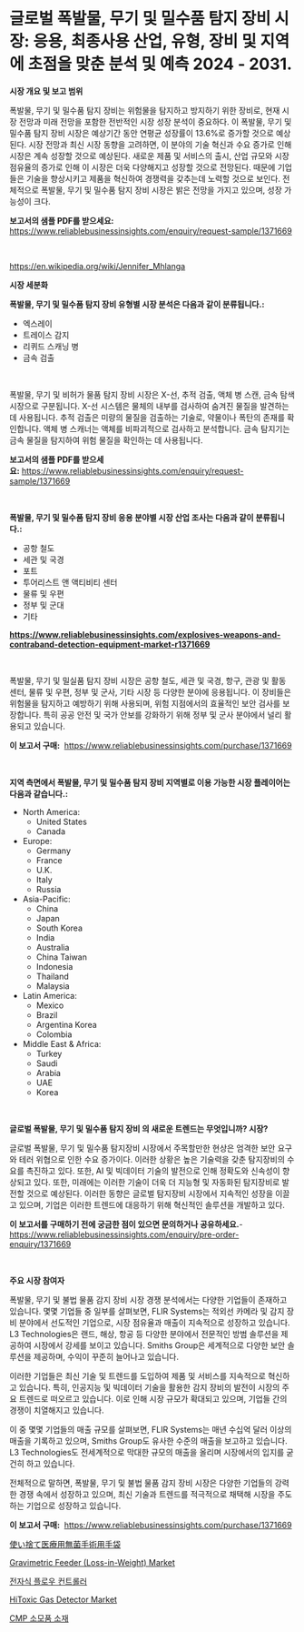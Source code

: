 <p><h1>글로벌 폭발물, 무기 및 밀수품 탐지 장비 시장: 응용, 최종사용 산업, 유형, 장비 및 지역에 초점을 맞춘 분석 및 예측 2024 - 2031.</h1></p><p><strong>시장 개요 및 보고 범위</strong></p>
<p><p>폭발물, 무기 및 밀수품 탐지 장비는 위험물을 탐지하고 방지하기 위한 장비로, 현재 시장 전망과 미래 전망을 포함한 전반적인 시장 성장 분석이 중요하다. 이 폭발물, 무기 및 밀수품 탐지 장비 시장은 예상기간 동안 연평균 성장률이 13.6%로 증가할 것으로 예상된다. 시장 전망과 최신 시장 동향을 고려하면, 이 분야의 기술 혁신과 수요 증가로 인해 시장은 계속 성장할 것으로 예상된다. 새로운 제품 및 서비스의 출시, 산업 규모와 시장 점유율의 증가로 인해 이 시장은 더욱 다양해지고 성장할 것으로 전망된다. 때문에 기업들은 기술을 향상시키고 제품을 혁신하여 경쟁력을 갖추는데 노력할 것으로 보인다. 전체적으로 폭발물, 무기 및 밀수품 탐지 장비 시장은 밝은 전망을 가지고 있으며, 성장 가능성이 크다.</p></p>
<p><strong>보고서의 샘플 PDF를 받으세요:</strong> <a href="https://www.reliablebusinessinsights.com/enquiry/request-sample/1371669">https://www.reliablebusinessinsights.com/enquiry/request-sample/1371669</a></p>
<p>&nbsp;</p>
<p><a href="https://en.wikipedia.org/wiki/Jennifer_Mhlanga">https://en.wikipedia.org/wiki/Jennifer_Mhlanga</a></p>
<p><strong>시장 세분화</strong></p>
<p><strong>폭발물, 무기 및 밀수품 탐지 장비 유형별 시장 분석은 다음과 같이 분류됩니다.:</strong></p>
<p><ul><li>엑스레이</li><li>트레이스 감지</li><li>리퀴드 스캐닝 병</li><li>금속 검출</li></ul></p>
<p>&nbsp;</p>
<p><p>폭발물, 무기 및 비허가 물품 탐지 장비 시장은 X-선, 추적 검출, 액체 병 스캔, 금속 탐색 시장으로 구분됩니다. X-선 시스템은 물체의 내부를 검사하여 숨겨진 물질을 발견하는 데 사용됩니다. 추적 검출은 미량의 물질을 검출하는 기술로, 약물이나 폭탄의 존재를 확인합니다. 액체 병 스캐너는 액체를 비파괴적으로 검사하고 분석합니다. 금속 탐지기는 금속 물질을 탐지하여 위험 물질을 확인하는 데 사용됩니다.</p></p>
<p><strong>보고서의 샘플 PDF를 받으세요:</strong>&nbsp;<a href="https://www.reliablebusinessinsights.com/enquiry/request-sample/1371669">https://www.reliablebusinessinsights.com/enquiry/request-sample/1371669</a></p>
<p>&nbsp;</p>
<p><strong> 폭발물, 무기 및 밀수품 탐지 장비 응용 분야별 시장 산업 조사는 다음과 같이 분류됩니다.:</strong></p>
<p><ul><li>공항 철도</li><li>세관 및 국경</li><li>포트</li><li>투어리스트 앤 액티비티 센터</li><li>물류 및 우편</li><li>정부 및 군대</li><li>기타</li></ul></p>
<p><strong><a href="https://www.reliablebusinessinsights.com/explosives-weapons-and-contraband-detection-equipment-market-r1371669">https://www.reliablebusinessinsights.com/explosives-weapons-and-contraband-detection-equipment-market-r1371669</a></strong></p>
<p>&nbsp;</p>
<p><p>폭발물, 무기 및 밀실품 탐지 장비 시장은 공항 철도, 세관 및 국경, 항구, 관광 및 활동 센터, 물류 및 우편, 정부 및 군사, 기타 시장 등 다양한 분야에 응용됩니다. 이 장비들은 위험물을 탐지하고 예방하기 위해 사용되며, 위험 지점에서의 효율적인 보안 검사를 보장합니다. 특히 공공 안전 및 국가 안보를 강화하기 위해 정부 및 군사 분야에서 널리 활용되고 있습니다.</p></p>
<p><strong>이 보고서 구매:</strong>&nbsp; <a href="https://www.reliablebusinessinsights.com/purchase/1371669">https://www.reliablebusinessinsights.com/purchase/1371669</a></p>
<p>&nbsp;</p>
<p><strong>지역 측면에서 폭발물, 무기 및 밀수품 탐지 장비 지역별로 이용 가능한 시장 플레이어는 다음과 같습니다.:</strong></p>
<p><ul>
    <li>
        North America:
        <ul>
            <li>United States</li>
            <li>Canada</li>
        </ul>
    </li>
    <li>
        Europe:
        <ul>
            <li>Germany</li>
            <li>France</li>
            <li>U.K.</li>
            <li>Italy</li>
            <li>Russia</li>
        </ul>
    </li>
    <li>
        Asia-Pacific:
        <ul>
            <li>China</li>
            <li>Japan</li>
            <li>South Korea</li>
            <li>India</li>
            <li>Australia</li>
            <li>China Taiwan</li>
            <li>Indonesia</li>
            <li>Thailand</li>
            <li>Malaysia</li>
        </ul>
    </li>
    <li>
        Latin America:
        <ul>
            <li>Mexico</li>
            <li>Brazil</li>
            <li>Argentina Korea</li>
            <li>Colombia</li>
        </ul>
    </li>
    <li>
        Middle East & Africa:
        <ul>
            <li>Turkey</li>
            <li>Saudi</li>
            <li>Arabia</li>
            <li>UAE</li>
            <li>Korea</li>
        </ul>
    </li>
    </ul></p>
<p>&nbsp;</p>
<p><strong>글로벌 폭발물, 무기 및 밀수품 탐지 장비 의 새로운 트렌드는 무엇입니까? 시장?</strong></p>
<p><p>글로벌 폭발물, 무기 및 밀수품 탐지장비 시장에서 주목할만한 현상은 엄격한 보안 요구와 테러 위협으로 인한 수요 증가이다. 이러한 상황은 높은 기술력을 갖춘 탐지장비의 수요를 촉진하고 있다. 또한, AI 및 빅데이터 기술의 발전으로 인해 정확도와 신속성이 향상되고 있다. 또한, 미래에는 이러한 기술이 더욱 더 지능형 및 자동화된 탐지장비로 발전할 것으로 예상된다. 이러한 동향은 글로벌 탐지장비 시장에서 지속적인 성장을 이끌고 있으며, 기업은 이러한 트렌드에 대응하기 위해 혁신적인 솔루션을 개발하고 있다.</p></p>
<p><strong>이 보고서를 구매하기 전에 궁금한 점이 있으면 문의하거나 공유하세요.</strong>- <a href="https://www.reliablebusinessinsights.com/enquiry/pre-order-enquiry/1371669">https://www.reliablebusinessinsights.com/enquiry/pre-order-enquiry/1371669</a></p>
<p>&nbsp;</p>
<p><strong>주요 시장 참여자</strong></p>
<p><p>폭발물, 무기 및 불법 물품 감지 장비 시장 경쟁 분석에서는 다양한 기업들이 존재하고 있습니다. 몇몇 기업들 중 일부를 살펴보면, FLIR Systems는 적외선 카메라 및 감지 장비 분야에서 선도적인 기업으로, 시장 점유율과 매출이 지속적으로 성장하고 있습니다. L3 Technologies은 랜드, 해상, 항공 등 다양한 분야에서 전문적인 방범 솔루션을 제공하여 시장에서 강세를 보이고 있습니다. Smiths Group은 세계적으로 다양한 보안 솔루션을 제공하며, 수익이 꾸준히 늘어나고 있습니다.</p><p>이러한 기업들은 최신 기술 및 트렌드를 도입하여 제품 및 서비스를 지속적으로 혁신하고 있습니다. 특히, 인공지능 및 빅데이터 기술을 활용한 감지 장비의 발전이 시장의 주요 트렌드로 떠오르고 있습니다. 이로 인해 시장 규모가 확대되고 있으며, 기업들 간의 경쟁이 치열해지고 있습니다.</p><p>이 중 몇몇 기업들의 매출 규모를 살펴보면, FLIR Systems는 매년 수십억 달러 이상의 매출을 기록하고 있으며, Smiths Group도 유사한 수준의 매출을 보고하고 있습니다. L3 Technologies도 전세계적으로 막대한 규모의 매출을 올리며 시장에서의 입지를 굳건히 하고 있습니다.</p><p>전체적으로 말하면, 폭발물, 무기 및 불법 물품 감지 장비 시장은 다양한 기업들의 강력한 경쟁 속에서 성장하고 있으며, 최신 기술과 트렌드를 적극적으로 채택해 시장을 주도하는 기업으로 성장하고 있습니다.</p></p>
<p><strong>이 보고서 구매:</strong>&nbsp;&nbsp;<a href="https://www.reliablebusinessinsights.com/purchase/1371669">https://www.reliablebusinessinsights.com/purchase/1371669</a></p>
<p><p><a href="https://medium.com/@kelscdowell78456/%E4%BD%BF%E3%81%84%E6%8D%A8%E3%81%A6%E5%8C%BB%E7%99%82%E7%94%A8%E6%BB%85%E8%8F%8C%E6%89%8B%E8%A1%93%E6%89%8B%E8%A2%8B%E5%B8%82%E5%A0%B4%E3%81%AF-%E5%B8%82%E5%A0%B4%E3%82%B7%E3%82%A7%E3%82%A2-%E3%82%B5%E3%82%A4%E3%82%BA-%E3%81%8A%E3%82%88%E3%81%B32031%E5%B9%B4%E3%81%BE%E3%81%A7%E3%81%AE%E4%BA%88%E6%B8%AC%E3%81%AB%E7%84%A6%E7%82%B9%E3%82%92%E5%BD%93%E3%81%A6%E3%81%A6%E3%81%84%E3%81%BE%E3%81%99-d5577cbe98d7">使い捨て医療用無菌手術用手袋</a></p><p><a href="https://issuu.com/reportprime-2/docs/gravimetric-feeder-loss-in-weight-market-size-2030">Gravimetric Feeder (Loss-in-Weight) Market</a></p><p><a href="https://github.com/sougarounis/Market-Research-Report-List-4/blob/main/1645625137191.md">전자식 플로우 컨트롤러</a></p><p><a href="https://issuu.com/reportprime-2/docs/hitoxic-gas-detector-market-size-2030.pptx">HiToxic Gas Detector Market</a></p><p><a href="https://medium.com/@emmettsaynford43546/%EA%B8%80%EB%A1%9C%EB%B2%8C-cmp-%EC%86%8C%EB%B9%84%EC%9E%AC-%EC%8B%9C%EC%9E%A5-%ED%98%84%ED%99%A9-2024-2031-%EB%B0%8F-%EC%A7%80%EC%97%AD-%EC%A0%9C%ED%92%88-%EB%B0%8F-%EC%B5%9C%EC%A2%85-%EC%82%AC%EC%9A%A9%EB%B3%84-%EC%98%88%EC%B8%A1-855c254df831">CMP 소모품 소재</a></p></p>